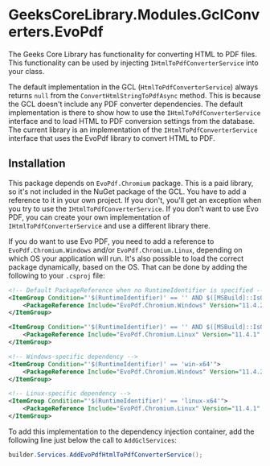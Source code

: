 # GeeksCoreLibrary.Modules.GclConverters.EvoPdf
The Geeks Core Library has functionality for converting HTML to PDF files. This functionality can be used by injecting `IHtmlToPdfConverterService` into your class.

The default implementation in the GCL (`HtmlToPdfConverterService`) always returns `null` from the `ConvertHtmlStringToPdfAsync` method. This is because the GCL doesn't include any PDF converter dependencies. The default implementation is there to show how to use the `IHtmlToPdfConverterService` interface and to load HTML to PDF conversion settings from the database. The current library is an implementation of the `IHtmlToPdfConverterService` interface that uses the EvoPdf library to convert HTML to PDF.

## Installation
This package depends on `EvoPdf.Chromium` package. This is a paid library, so it's not included in the NuGet package of the GCL. You have to add a reference to it in your own project. If you don't, you'll get an exception when you try to use the `IHtmlToPdfConverterService`. If you don't want to use Evo PDF, you can create your own implementation of `IHtmlToPdfConverterService` and use a different library there.

If you do want to use Evo PDF, you need to add a reference to `EvoPdf.Chromium.Windows` and/or `EvoPdf.Chromium.Linux`, depending on which OS your application will run. It's also possible to load the correct package dynamically, based on the OS. That can be done by adding the following to your `.csproj` file:
```xml
<!-- Default PackageReference when no RuntimeIdentifier is specified -->
<ItemGroup Condition="'$(RuntimeIdentifier)' == '' AND $([MSBuild]::IsOsPlatform('Windows'))">
    <PackageReference Include="EvoPdf.Chromium.Windows" Version="11.4.2" />
</ItemGroup>

<ItemGroup Condition="'$(RuntimeIdentifier)' == '' AND $([MSBuild]::IsOsPlatform('Linux'))">
    <PackageReference Include="EvoPdf.Chromium.Linux" Version="11.4.1" />
</ItemGroup>

<!-- Windows-specific dependency -->
<ItemGroup Condition="'$(RuntimeIdentifier)' == 'win-x64'">
    <PackageReference Include="EvoPdf.Chromium.Windows" Version="11.4.2" />
</ItemGroup>

<!-- Linux-specific dependency -->
<ItemGroup Condition="'$(RuntimeIdentifier)' == 'linux-x64'">
    <PackageReference Include="EvoPdf.Chromium.Linux" Version="11.4.1" />
</ItemGroup>
```

To add this implementation to the dependency injection container, add the following line just below the call to `AddGclServices`:
```c#
builder.Services.AddEvoPdfHtmlToPdfConverterService();
```